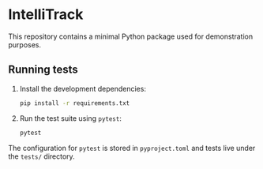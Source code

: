# IntelliTrack

This repository contains a minimal Python package used for demonstration
purposes.

## Running tests

1. Install the development dependencies:
   ```bash
   pip install -r requirements.txt
   ```
2. Run the test suite using `pytest`:
   ```bash
   pytest
   ```

The configuration for `pytest` is stored in `pyproject.toml` and tests live
under the `tests/` directory.

